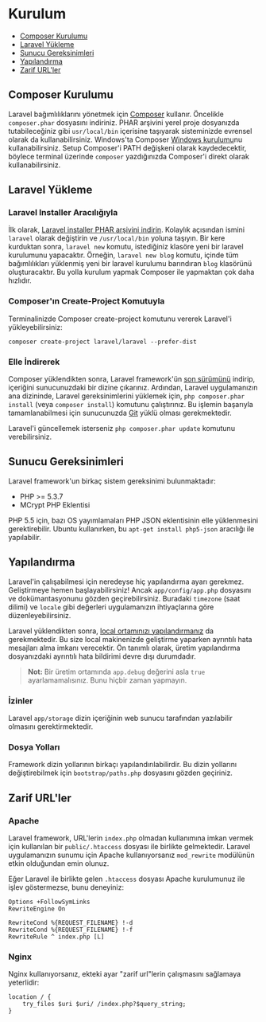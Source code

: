 # Kurulum

- [Composer Kurulumu](#install-composer)
- [Laravel Yükleme](#install-laravel)
- [Sunucu Gereksinimleri](#server-requirements)
- [Yapılandırma](#configuration)
- [Zarif URL'ler](#pretty-urls)

<a name="install-composer"></a>
## Composer Kurulumu

Laravel bağımlılıklarını yönetmek için [Composer](http://getcomposer.org) kullanır. Öncelikle `composer.phar` dosyasını indiriniz. PHAR arşivini yerel proje dosyanızda tutabileceğiniz gibi `usr/local/bin` içerisine taşıyarak sisteminizde evrensel olarak da kullanabilirsiniz. Windows'ta Composer [Windows kurulumu](https://getcomposer.org/Composer-Setup.exe)nu kullanabilirsiniz. Setup Composer'i PATH değişkeni olarak kaydedecektir, böylece terminal üzerinde `composer` yazdığınızda Composer'i direkt olarak kullanabilirsiniz.

<a name="install-laravel"></a>
## Laravel Yükleme

### Laravel Installer Aracılığıyla

İlk olarak, [Laravel installer PHAR arşivini indirin](http://laravel.com/laravel.phar). Kolaylık açısından ismini `laravel` olarak değiştirin ve `/usr/local/bin` yoluna taşıyın. Bir kere kurduktan sonra, `laravel new` komutu, istediğiniz klasöre yeni bir laravel kurulumunu yapacaktır. Örneğin, `laravel new blog` komutu, içinde tüm bağımlılıkları yüklenmiş yeni bir laravel kurulumu barındıran `blog` klasörünü oluşturacaktır. Bu yolla kurulum yapmak Composer ile yapmaktan çok daha hızlıdır.

### Composer'ın Create-Project Komutuyla

Terminalinizde Composer create-project komutunu vererek Laravel'i yükleyebilirsiniz:

	composer create-project laravel/laravel --prefer-dist

### Elle İndirerek

Composer yüklendikten sonra, Laravel framework'ün [son sürümünü](https://github.com/laravel/laravel/archive/master.zip) indirip, içeriğini sunucunuzdaki bir dizine çıkarınız. Ardından, Laravel uygulamanızın ana dizininde, Laravel gereksinimlerini yüklemek için, `php composer.phar install` (veya `composer install`) komutunu çalıştırınız. Bu işlemin başarıyla tamamlanabilmesi için sunucunuzda [Git](http://git-scm.com/downloads) yüklü olması gerekmektedir.

Laravel'i güncellemek isterseniz `php composer.phar update` komutunu verebilirsiniz.

<a name="server-requirements"></a>
## Sunucu Gereksinimleri

Laravel framework'un birkaç sistem gereksinimi bulunmaktadır:

- PHP >= 5.3.7
- MCrypt PHP Eklentisi

PHP 5.5 için, bazı OS yayımlamaları PHP JSON eklentisinin elle yüklenmesini gerektirebilir. Ubuntu kullanırken, bu `apt-get install php5-json` aracılığı ile yapılabilir.

<a name="configuration"></a>
## Yapılandırma

Laravel'in çalışabilmesi için neredeyse hiç yapılandırma ayarı gerekmez. Geliştirmeye hemen başlayabilirsiniz! Ancak `app/config/app.php` dosyasını ve dokümantasyonunu gözden geçirebilirsiniz. Buradaki `timezone` (saat dilimi) ve `locale` gibi değerleri uygulamanızın ihtiyaçlarına göre düzenleyebilirsiniz.

Laravel yüklendikten sonra, [local ortamınızı yapılandırmanız](/docs/configuration#environment-configuration) da gerekmektedir. Bu size local makinenizde geliştirme yaparken ayrıntılı hata mesajları alma imkanı verecektir. Ön tanımlı olarak, üretim yapılandırma dosyanızdaki ayrıntılı hata bildirimi devre dışı durumdadır.

> **Not:** Bir üretim ortamında `app.debug` değerini asla `true` ayarlamamalısınız. Bunu hiçbir zaman yapmayın.

<a name="permissions"></a>
### İzinler
Laravel `app/storage` dizin içeriğinin web sunucu tarafından yazılabilir olmasını gerektirmektedir.

<a name="paths"></a>
### Dosya Yolları

Framework dizin yollarının birkaçı yapılandırılabilirdir. Bu dizin yollarını değiştirebilmek için `bootstrap/paths.php` dosyasını gözden geçiriniz.

<a name="pretty-urls"></a>
## Zarif URL'ler

### Apache

Laravel framework, URL'lerin `index.php` olmadan kullanımına imkan vermek için kullanılan bir `public/.htaccess` dosyası ile birlikte gelmektedir. Laravel uygulamanızın sunumu için Apache kullanıyorsanız `mod_rewrite` modülünün etkin olduğundan emin olunuz.

Eğer Laravel ile birlikte gelen `.htaccess` dosyası Apache kurulumunuz ile işlev göstermezse, bunu deneyiniz:

	Options +FollowSymLinks
	RewriteEngine On

	RewriteCond %{REQUEST_FILENAME} !-d
	RewriteCond %{REQUEST_FILENAME} !-f
	RewriteRule ^ index.php [L]

### Nginx

Nginx kullanıyorsanız, ekteki ayar "zarif url"lerin çalışmasını sağlamaya yeterlidir:

    location / {
        try_files $uri $uri/ /index.php?$query_string;
    }
